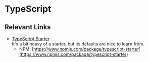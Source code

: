 # TypeScript

## Relevant Links

* [TypeScript Starter](https://github.com/bitjson/typescript-starter#readme)\
  It's a bit heavy of a starter, but its defaults are nice to learn from.
  * NPM: [https://www.npmjs.com/package/typescript-starter](https://www.npmjs.com/package/typescript-starter)

